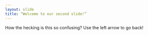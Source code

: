 ```yaml
---
layout: slide
title: “Welcome to our second slide!”
---
```

How the hecking is this so confusing?
Use the left arrow to go back!
